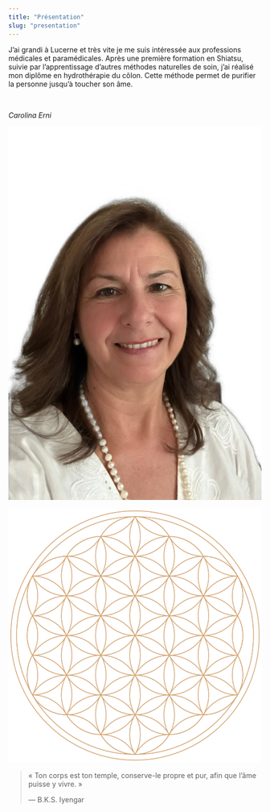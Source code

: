 ```yaml
---
title: "Présentation"
slug: "presentation"
---
```


J’ai grandi à Lucerne et très vite je me suis intéressée aux professions médicales et paramédicales.
Après une première formation en Shiatsu, suivie par l’apprentissage d’autres méthodes naturelles de soin, j’ai réalisé mon diplôme en hydrothérapie du côlon.
Cette méthode permet de purifier la personne jusqu’à toucher son âme.

<br>

*Carolina Erni*

![Carolina Erni](./images/carolina-erni.webp)

![Fleur de vie](./images/fleur-de-vie.svg)

> « Ton corps est ton temple, conserve-le propre et pur, afin que l’âme puisse y vivre. »
>
> — B.K.S. Iyengar
